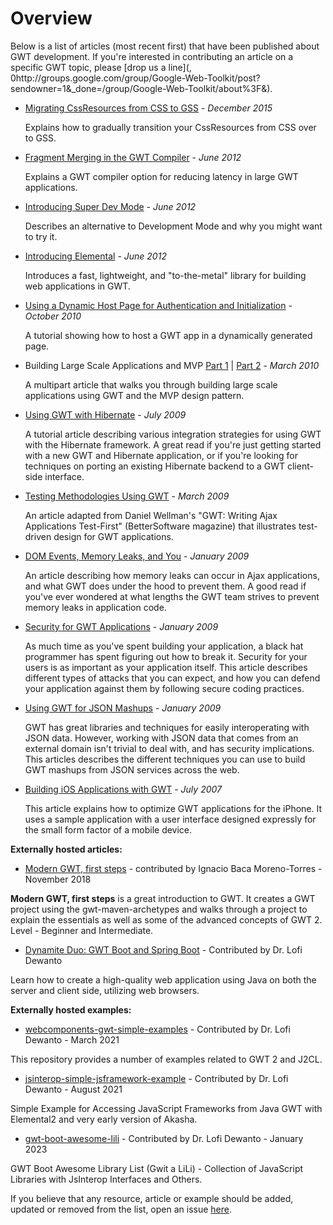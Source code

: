 # Overview

Below is a list of articles (most recent first) that have been published about GWT development. If you're interested in contributing an article on a specific GWT topic,
 please [drop us a line](,
0http://groups.google.com/group/Google-Web-Toolkit/post?sendowner=1&_done=/group/Google-Web-Toolkit/about%3F&).

*   [Migrating CssResources from CSS to GSS](gss_migration.html) - _December 2015_

    Explains how to gradually transition your CssResources from CSS over to GSS.

*   [Fragment Merging in the GWT Compiler](fragment_merging.html) - _June 2012_

     Explains a GWT compiler option for reducing latency in large GWT applications.

*   [Introducing Super Dev Mode](superdevmode.html) - _June 2012_

     Describes an alternative to Development Mode and why you might want to try it.

*   [Introducing Elemental](elemental.html) - _June 2012_

     Introduces a fast, lightweight, and "to-the-metal" library for building web applications in GWT.

*   [Using a Dynamic Host Page for Authentication and Initialization](dynamic_host_page.html) - _October 2010_

     A tutorial showing how to host a GWT app in a dynamically generated page.

*   Building Large Scale Applications and MVP [Part 1](mvp-architecture.html) | [Part 2](mvp-architecture-2.html) - _March 2010_

     A multipart article that walks you through building large scale applications using GWT and the MVP design pattern.

*   [Using GWT with Hibernate](using_gwt_with_hibernate.html) - _July 2009_

     A tutorial article describing various integration strategies for using GWT with the Hibernate framework. A great read if you're just getting started with a new GWT and Hibernate application, or if you're looking for techniques on porting an existing Hibernate backend to a GWT client-side interface.

*   [Testing Methodologies Using GWT](testing_methodologies_using_gwt.html) - _March 2009_

     An article adapted from Daniel Wellman's "GWT: Writing Ajax Applications Test-First" (BetterSoftware magazine) that illustrates test-driven design for GWT applications.

*   [DOM Events, Memory Leaks, and You](dom_events_memory_leaks_and_you.html) - _January 2009_

     An article describing how memory leaks can occur in Ajax applications, and what GWT does under the hood to prevent them. A good read if you've ever
wondered at what lengths the GWT team strives to prevent memory leaks in application code.

*   [Security for GWT Applications](security_for_gwt_applications.html) - _January 2009_

     As much time as you've spent building your application, a black hat programmer has spent figuring out how to break it. Security for your users is as important
as your application itself. This article describes different types of attacks that you can expect, and how you can defend your application against
them by following secure coding practices.

*   [Using GWT for JSON Mashups](using_gwt_for_json_mashups.html) - _January 2009_

    GWT has great libraries and techniques for easily interoperating with JSON data. However, working with JSON data that comes from an external domain
isn't trivial to deal with, and has security implications. This articles describes the different techniques you can use to build GWT mashups from
JSON services across the web.

*   [Building iOS Applications with GWT](gwt-iphone.html) - _July 2007_

    This article explains how to optimize GWT applications for the iPhone.
       It uses a sample application with a user interface designed expressly for the small form factor of a mobile device.

**Externally hosted articles:**

*   [Modern GWT, first steps](https://dev.to/ibaca/modern-gwt-first-steps-509k) - contributed by Ignacio Baca Moreno-Torres - November 2018

**Modern GWT, first steps** is a great introduction to GWT. It creates a GWT project using the gwt-maven-archetypes and walks through a project to explain the essentials as well as some of the advanced concepts of GWT 2. Level - Beginner and Intermediate. 

*   [Dynamite Duo: GWT Boot and Spring Boot](https://medium.com/geekculture/dynamite-duo-gwt-boot-and-spring-boot-e5a966782344) - Contributed by Dr. Lofi Dewanto

Learn how to create a high-quality web application using Java on both the server and client side, utilizing web browsers.

**Externally hosted examples:**

* [webcomponents-gwt-simple-examples](https://github.com/lofidewanto/webcomponents-gwt-simple-examples) - Contributed by Dr. Lofi Dewanto - March 2021

This repository provides a number of examples related to GWT 2 and J2CL.

* [jsinterop-simple-jsframework-example](https://github.com/lofidewanto/jsinterop-simple-jsframework-example) - Contributed by Dr. Lofi Dewanto - August 2021

Simple Example for Accessing JavaScript Frameworks from Java GWT with Elemental2 and very early version of Akasha.

* [gwt-boot-awesome-lili](https://github.com/gwtboot/gwt-boot-awesome-lili) - Contributed by Dr. Lofi Dewanto - January 2023

GWT Boot Awesome Library List (Gwit a LiLi) - Collection of JavaScript Libraries with JsInterop Interfaces and Others.

If you believe that any resource, article or example should be added, updated or removed from the list, open an issue
[here](https://github.com/gwtproject/gwt-site).